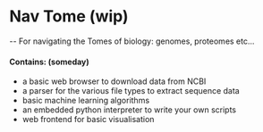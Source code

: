 # Nav Tome (wip)
-- For navigating the Tomes of biology: genomes, proteomes etc...

#### Contains: (someday)
 - a basic web browser to download data from NCBI
 - a parser for the various file types to extract sequence data
 - basic machine learning algorithms
 - an embedded python interpreter to write your own scripts
 - web frontend for basic visualisation

